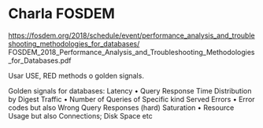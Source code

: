 # Charla FOSDEM
https://fosdem.org/2018/schedule/event/performance_analysis_and_troubleshooting_methodologies_for_databases/
FOSDEM_2018_Performance_Analysis_and_Troubleshooting_Methodologies_for_Databases.pdf


Usar USE, RED methods o golden signals.


Golden signals for databases:
Latency • Query Response Time Distribution by Digest
Traffic • Number of Queries of Specific kind Served
Errors • Error codes but also Wrong Query Responses (hard)
Saturation • Resource Usage but also Connections; Disk Space etc
